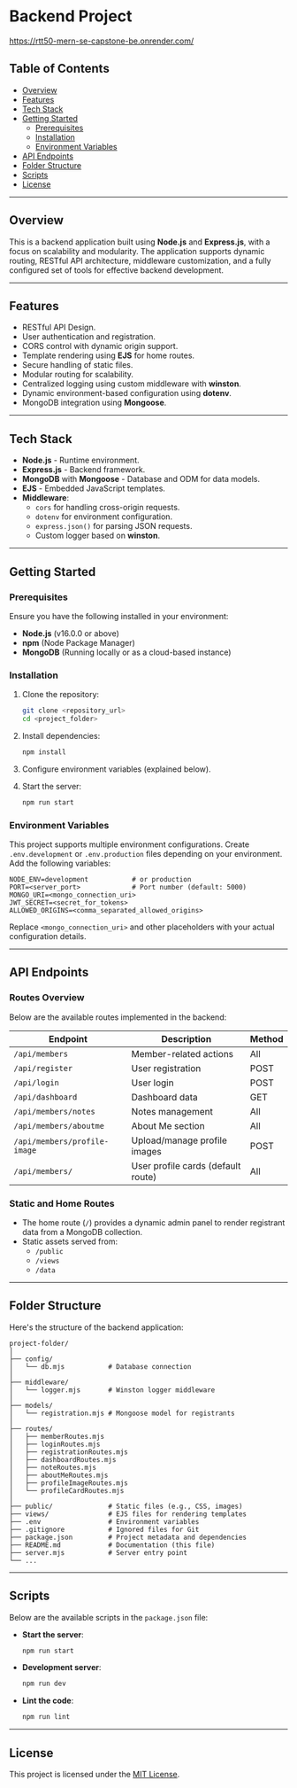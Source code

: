 # Backend Project
https://rtt50-mern-se-capstone-be.onrender.com/

## Table of Contents
- [Overview](#overview)
- [Features](#features)
- [Tech Stack](#tech-stack)
- [Getting Started](#getting-started)
  - [Prerequisites](#prerequisites)
  - [Installation](#installation)
  - [Environment Variables](#environment-variables)
- [API Endpoints](#api-endpoints)
- [Folder Structure](#folder-structure)
- [Scripts](#scripts)
- [License](#license)

---

## Overview

This is a backend application built using **Node.js** and **Express.js**, with a focus on scalability and modularity. The application supports dynamic routing, RESTful API architecture, middleware customization, and a fully configured set of tools for effective backend development.

---

## Features

- RESTful API Design.
- User authentication and registration.
- CORS control with dynamic origin support.
- Template rendering using **EJS** for home routes.
- Secure handling of static files.
- Modular routing for scalability.
- Centralized logging using custom middleware with **winston**.
- Dynamic environment-based configuration using **dotenv**.
- MongoDB integration using **Mongoose**.

---

## Tech Stack

- **Node.js** - Runtime environment.
- **Express.js** - Backend framework.
- **MongoDB** with **Mongoose** - Database and ODM for data models.
- **EJS** - Embedded JavaScript templates.
- **Middleware**: 
  - `cors` for handling cross-origin requests.
  - `dotenv` for environment configuration.
  - `express.json()` for parsing JSON requests.
  - Custom logger based on **winston**.

---

## Getting Started

### Prerequisites

Ensure you have the following installed in your environment:
- **Node.js** (v16.0.0 or above)
- **npm** (Node Package Manager)
- **MongoDB** (Running locally or as a cloud-based instance)

### Installation

1. Clone the repository:
   ```bash
   git clone <repository_url>
   cd <project_folder>
   ```

2. Install dependencies:
   ```bash
   npm install
   ```

3. Configure environment variables (explained below).

4. Start the server:
   ```bash
   npm run start
   ```

### Environment Variables

This project supports multiple environment configurations. Create `.env.development` or `.env.production` files depending on your environment. Add the following variables:
```plaintext
NODE_ENV=development           # or production
PORT=<server_port>             # Port number (default: 5000)
MONGO_URI=<mongo_connection_uri>
JWT_SECRET=<secret_for_tokens>
ALLOWED_ORIGINS=<comma_separated_allowed_origins>
```
Replace `<mongo_connection_uri>` and other placeholders with your actual configuration details.

---

## API Endpoints

### Routes Overview

Below are the available routes implemented in the backend:

| Endpoint                       | Description                        | Method |
|--------------------------------|------------------------------------|--------|
| `/api/members`                 | Member-related actions             | All    |
| `/api/register`                | User registration                  | POST   |
| `/api/login`                   | User login                         | POST   |
| `/api/dashboard`               | Dashboard data                     | GET    |
| `/api/members/notes`           | Notes management                   | All    |
| `/api/members/aboutme`         | About Me section                   | All    |
| `/api/members/profile-image`   | Upload/manage profile images       | POST   |
| `/api/members/`                | User profile cards (default route) | All    |

### Static and Home Routes

- The home route (`/`) provides a dynamic admin panel to render registrant data from a MongoDB collection.
- Static assets served from:
  - `/public`
  - `/views`
  - `/data`

---

## Folder Structure

Here's the structure of the backend application:
```plaintext
project-folder/
│
├── config/
│   └── db.mjs           # Database connection
│
├── middleware/
│   └── logger.mjs       # Winston logger middleware
│
├── models/
│   └── registration.mjs # Mongoose model for registrants
│
├── routes/
│   ├── memberRoutes.mjs
│   ├── loginRoutes.mjs
│   ├── registrationRoutes.mjs
│   ├── dashboardRoutes.mjs
│   ├── noteRoutes.mjs
│   ├── aboutMeRoutes.mjs
│   ├── profileImageRoutes.mjs
│   └── profileCardRoutes.mjs
│
├── public/              # Static files (e.g., CSS, images)
├── views/               # EJS files for rendering templates
├── .env                 # Environment variables
├── .gitignore           # Ignored files for Git
├── package.json         # Project metadata and dependencies
├── README.md            # Documentation (this file)
├── server.mjs           # Server entry point
└── ...
```

---

## Scripts

Below are the available scripts in the `package.json` file:

- **Start the server**:
  ```bash
  npm run start
  ```

- **Development server**:
  ```bash
  npm run dev
  ```

- **Lint the code**:
  ```bash
  npm run lint
  ```

---

## License

This project is licensed under the [MIT License](LICENSE).
